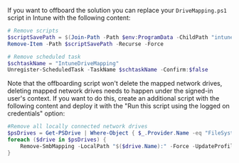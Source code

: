 If you want to offboard the solution you can replace your `DriveMapping.ps1` script in Intune with the following content:

```powershell
# Remove scripts
$scriptSavePath = $(Join-Path -Path $env:ProgramData -ChildPath "intune-drive-mapping-generator")
Remove-Item -Path $scriptSavePath -Recurse -Force

# Remove scheduled task
$schtaskName = "IntuneDriveMapping"
Unregister-ScheduledTask -TaskName $schtaskName -Confirm:$false
```

Note that the offboarding script won't delete the mapped network drives, deleting mapped network drives needs to happen under the signed-in user's context. If you want to do this, create an additional script with the following content and deploy it with the "Run this script using the logged on credentials" option:

```powershell
#Remove all locally connected network drives
$psDrives = Get-PSDrive | Where-Object { $_.Provider.Name -eq "FileSystem" -and $_.Root -notin @("$env:SystemDrive\", "D:\") }
foreach ($drive in $psDrives) {
    Remove-SmbMapping -LocalPath "$($drive.Name):" -Force -UpdateProfile
}
```



